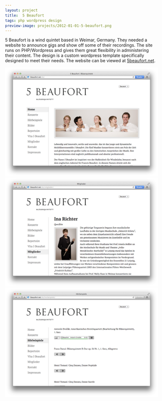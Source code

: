 ```yaml
---
layout: project
title:  5 Beaufort
tags: php wordpress design
preview-image: projects/2012-01-01-5-beaufort.png
---
```


5 Beaufort is a wind quintet based in Weimar, Germany. They needed a
website to announce gigs and show off some of their recordings. The site
runs on PHP/Wordpress and gives them great flexibility in administering
their content. The design is a custom wordpress template specifically
designed to meet their needs. The website can be viewed at [5beaufort.net](http://5beaufort.net/).

![Screenshot](/assets/projects/2012-01-01-5-beaufort.png)
![Screenshot](/assets/projects/2012-01-01-5-beaufort-members.png)
![Screenshot](/assets/projects/2012-01-01-5-beaufort-audio.png)
